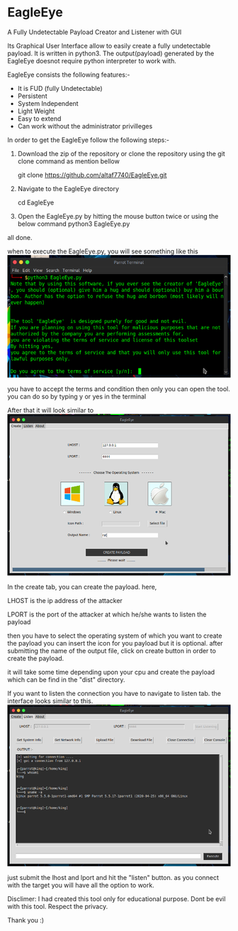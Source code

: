 # EagleEye
A Fully Undetectable Payload Creator and Listener with GUI

Its Graphical User Interface allow to easily create a fully undetectable
payload. It is written in python3. The output(payload) generated by the
EagleEye doesnot require python interpreter to work with.

EagleEye consists the following features:-
- It is FUD (fully Undetectable)
- Persistent 
- System Independent
- Light Weight
- Easy to extend
- Can work without the administrator privilleges


In order to get the EagleEye follow the following steps:-

1. Download the zip of the repository or clone the repository using the git clone command as mention bellow
	
	
	git clone https://github.com/altaf7740/EagleEye.git

2. Navigate to the EagleEye directory 
	

	cd EagleEye

3. Open the EagleEye.py by hitting the mouse button twice or using the below command
	python3 EagleEye.py
  

all done.



when to execute the EagleEye.py, you will see something like this
![click here to view the image](/screenshots/termsNconditon.png)

you have to accept the terms and condition then only you can open the tool.
you can do so by typing y or yes in the terminal


After that it will look similar to 
![click here to view the image](/screenshots/create.png)

In the create tab, you can create the payload.
here,

LHOST is the ip address of the attacker

LPORT is the port of the attacker at which he/she wants to listen the payload

then you have to select the operating system of which you want to create the payload 
you can insert the icon for you payload but it is optional.
after submitting the name of the output file, click on create button in order to create the payload.

it will take some time depending upon your cpu and create the payload which can be find in the "dist" directory.




If you want to listen the connection you have to navigate to listen tab.
the interface looks similar to this.
![click here to view the image](/screenshots/listener.png)


just submit the lhost and lport and hit the "listen" button.
as you connect with the target you will have all the option to work.


Disclimer: I had created this tool only for educational purpose. Dont be evil
	with this tool. Respect the privacy.


Thank you :)

